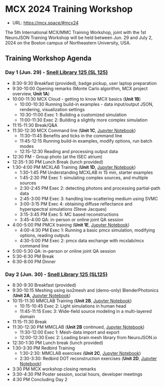 # MCX 2024 Training Workshop

- URL: https://mcx.space/#mcx24

The 5th International MCX/MMC Training Workshop, joint with the 1st NeuroJSON Training Workshop
will be held between Jun. 29 and July 2, 2024 on the Boston campus of Northeastern University,
USA.

## Training Workshop Agenda
### Day 1 (Jun. 29) - [Snell Library 125 (SL 125)](https://www.google.com/maps/place/Snell+Library/@42.3383134,-71.0883827,18z/data=!4m6!3m5!1s0x89e37a1999cf5ce1:0x46e17e056ed496c3!8m2!3d42.338587!4d-71.0881225!16s%2Fg%2F11h0gv2c4?entry=ttu)
- 8:30-9:30 Breakfast (provided), badge pickup, user laptop preparation
- 9:30-10:00 Opening remarks (Monte Carlo algorithm, MCX project overview, **Unit 1A**)
- 10:00-11:30 MCX Cloud - getting to know MCX basics (**Unit 1B**)
  - 10:00-10:30 Running build-in examples - data input/output JSON, rendering, visualization settings
  - 10:30-11:00 Exec 1: Building a customized simulation
  - 11:00-11:30 Exec 2: Building a slightly more complex simulation
- 11:15-11:30 Break/Q&A
- 11:30-12:30 MCX Command line (**Unit 1C**, [Jupyter Notebook](Training/MCX2024_1C_mcx_command_line.ipynb))
  - 11:30-11:45 Benefits and ticks in the command line
  - 11:45-12:15 Running build-in examples, modify options, run batch modes
  - 12:15-12:30 Reading and processing output data
- 12:30 PM - Group photo (at the ISEC atrium)
- 12:35-1:30 PM Lunch Break (lunch provided)
- 1:30-4:00 PM MCXLAB Training (**Unit 1D**, [Jupyter Notebook](Training/MCX2024_1D_mcxlab_training.ipynb))
  - 1:30-1:45 PM Understanding MCXLAB in 15 min, starter examples
  - 1:45-2:30 PM Exec 1: simulating complex sources, and multiple sources
  - 2:30-2:45 PM Exec 2: detecting photons and processing partial-path data
  - 2:45-3:00 PM Exec 3: handling low-scattering medium using SVMC
  - 3:00-3:15 PM Exec 4: obtaining diffuse reflectance and hyperspectral simulations (Steve Jacques)
  - 3:15-3:45 PM Exec 5: MC based reconstructions
  - 3:45-4:00 QA: in-person or online joint QA session
- 4:00-5:00 PM PMCX training (**Unit 1E**, [Jupyter Notebook](Training/MCX2024_1E_pmcx_training.ipynb))
  - 4:00-4:30 PM Exec 1: Running a basic pmcx simulation, modifying options, reading outputs
  - 4:30-5:00 PM Exec 2: pmcx data exchange with mcxlab/mcx command line
- 5:00-5:30 QA: in-person or online joint QA session
- 5:30-6:30 PM Break
- 6:30-8:00 PM Dinner

### Day 2 (Jun. 30) - [Snell Library 125 (SL125)](https://www.google.com/maps/place/Snell+Library/@42.3383134,-71.0883827,18z/data=!4m6!3m5!1s0x89e37a1999cf5ce1:0x46e17e056ed496c3!8m2!3d42.338587!4d-71.0881225!16s%2Fg%2F11h0gv2c4?entry=ttu)
- 8:30-9:30 Breakfast (provided)
- 9:30-10:15 Meshing using iso2mesh and (demo-only) BlenderPhotonics (**Unit 2A**, [Jupyter Notebook](Training/MCX2024_2A_iso2mesh_training.ipynb))
- 10:15-11:30 MMCLAB Training (**Unit 2B**, [Jupyter Notebook](Training/MCX2024_2B_mmc_training.ipynb))
  - 10:15-10:45 Exec 2: Light simulations in human head
  - 11:45-11:15 Exec 3: Wide-field source modeling in a multi-layered domain
- 11:15-11:30 Break
- 11:30-12:30 PM MMCLAB (**Unit 2B** continued, [Jupyter Notebook](Training/MCX2024_2B_mmc_training.ipynb))
  - 11:30-12:00 Exec 1: Mesh-data import and export
  - 12:00-12:30 Exec 2: Loading brain mesh library from NeuroJSON.io
- 12:30-1:30 PM Lunch break (lunch provided)
- 1:30-3:30 PM Redbird Training
  - 1:30-2:30: MMCLAB exercises (**Unit 2C**, [Jupyter Notebook](Training/MCX2024_2C_redbird_training.ipynb))
  - 2:30-3:30: Redbird DOT reconstruction exercises (**Unit 2D**, [Jupyter Notebook](Training/MCX2024_2D_multi-spectral_redbird.ipynb))
- 3:30 PM MCX workshop closing remarks
- 3:30-4:30 PM Poster session, social hours, developer meetings
- 4:30 PM Concluding Day 2
